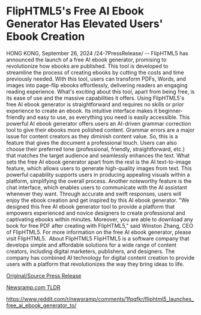 # FlipHTML5's Free AI Ebook Generator Has Elevated Users' Ebook Creation

HONG KONG, September 26, 2024 /24-7PressRelease/ -- FlipHTML5 has announced the launch of a free AI ebook generator, promising to revolutionize how ebooks are published. This tool is developed to streamline the process of creating ebooks by cutting the costs and time previously needed. With this tool, users can transform PDFs, Words, and images into page-flip ebooks effortlessly, delivering readers an engaging reading experience.  What's exciting about this tool, apart from being free, is its ease of use and the massive capabilities it offers. Using FlipHTML5's free AI ebook generator is straightforward and requires no skills or prior experience to create an ebook. Its intuitive interface makes it beginner-friendly and easy to use, as everything you need is easily accessible.  This powerful AI ebook generator offers users an AI-driven grammar correction tool to give their ebooks more polished content. Grammar errors are a major issue for content creators as they diminish content value. So, this is a feature that gives the document a professional touch. Users can also choose their preferred tone (professional, friendly, straightforward, etc.) that matches the target audience and seamlessly enhances the text.  What sets the free AI ebook generator apart from the rest is the AI text-to-image feature, which allows users to generate high-quality images from text. This powerful capability supports users in producing appealing visuals within a platform, simplifying the overall process.  Another noteworthy feature is the chat interface, which enables users to communicate with the AI assistant whenever they want. Through accurate and swift responses, users will enjoy the ebook creation and get inspired by this AI ebook generator.  "We designed this free AI ebook generator tool to provide a platform that empowers experienced and novice designers to create professional and captivating ebooks within minutes. Moreover, you are able to download any book for free PDF after creating with FlipHTML5," said Winston Zhang, CEO of FlipHTML5.  For more information on the free AI ebook generator, please visit FlipHTML5.   About FlipHTML5 FlipHTML5 is a software company that develops simple and affordable solutions for a wide range of content creators, including digital marketers, publishers, and designers. The company has combined AI technology for digital content creation to provide users with a platform that revolutionizes the way they bring ideas to life. 

[Original/Source Press Release](https://www.24-7pressrelease.com/press-release/514666/fliphtml5s-free-ai-ebook-generator-has-elevated-users-ebook-creation)
                    

[Newsramp.com TLDR](None) 

https://www.reddit.com/r/newsramp/comments/1fpqfkr/fliphtml5_launches_free_ai_ebook_generator_to/